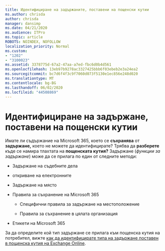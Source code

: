 ```yaml
---
title: Идентифициране на задържаните, поставени на пощенски кутии
ms.author: chrisda
author: chrisda
manager: dansimp
ms.date: 04/21/2020
ms.audience: ITPro
ms.topic: article
ROBOTS: NOINDEX, NOFOLLOW
localization_priority: Normal
ms.custom:
- "1202"
- "3100023"
ms.assetid: 3378775d-67a2-47aa-a7ed-fbc6d0b4d561
ms.openlocfilehash: 13eb97b9278ac3327425bbb6f03ebeb2e3a24ea2
ms.sourcegitcommit: bc7d6f4f3c9f7060d073f5130e1ec856e248d020
ms.translationtype: MT
ms.contentlocale: bg-BG
ms.lasthandoff: 06/02/2020
ms.locfileid: "44508869"
---
```

# <a name="identify-holds-placed-on-mailboxes"></a>Идентифициране на задържане, поставени на пощенски кутии

Имате ли съдържание на Microsoft 365, което се **съхранява** от **задържане,** което не можете да идентифицирате? Трябва да **разберете** къде се намира тлахтата на **пощенската кутия?** Задържане (*функции за задържане*) може да се прилага по един от следните методи:
  
- Задържане на съдебните дела

- откриване на електронните

- Задържане на място

- Правила за съхранение на Microsoft 365 

  - Специфични правила за задържане на местоположение

  - Правила за съхранение в цялата организация

- Етикети на Microsoft 365

За да определите кой тип задържане се прилага към пощенска кутия на потребител, вижте [как да идентифицирате типа на задържане поставен в пощенска кутия на Exchange Online](https://docs.microsoft.com/microsoft-365/compliance/identify-a-hold-on-an-exchange-online-mailbox).
